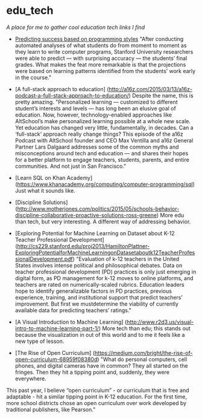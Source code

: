 # edu_tech

_A place for me to gather cool education tech links I find_

* [Predicting success based on programming styles](https://ed.stanford.edu/news/stanford-study-shows-success-different-learning-styles-computer-science-class)
"After conducting automated analyses of what students do from moment to moment as they learn to write computer programs, Stanford University researchers were able to predict — with surprising accuracy — the students’ final grades. What makes the feat more remarkable is that the projections were based on learning patterns identified from the students’ work early in the course."

* [A full-stack approach to education] (http://a16z.com/2015/03/13/a16z-podcast-a-full-stack-approach-to-education/)
Despite the name, this is pretty amazing.
"Personalized learning — customized to different student’s interests and levels — has long been an elusive goal of education. Now, however, technology-enabled approaches like AltSchool’s make personalized learning possible at a whole new scale. Yet education has changed very little, fundamentally, in decades. Can a ‘full-stack‘ approach really change things? This episode of the a16z Podcast with AltSchool founder and CEO Max Ventilla and a16z General Partner Lars Dalgaard addresses some of the common myths and misconceptions around tech and education — and shares their hopes for a better platform to engage teachers, students, parents, and entire communities. And not just in San Francisco."

* [Learn SQL on Khan Academy] (https://www.khanacademy.org/computing/computer-programming/sql)
Just what it sounds like.

* [Discipline Solutions] (http://www.motherjones.com/politics/2015/05/schools-behavior-discipline-collaborative-proactive-solutions-ross-greene)
More edu than tech, but very interesting. A different way of addressing behavior.

* [Exploring Potential for Machine Learning on Dataset about K-12
Teacher Professional Development] (http://cs229.stanford.edu/proj2013/HamiltonPlattner-ExploringPotentialforMachineLearningonDatasetaboutk12TeacherProfessionalDevelopment.pdf) 
"Evaluation of k-12 teachers in the United States involves
intense political and philosophical debates.
Data on teacher professional development (PD)
practices is only just emerging in digital form, as
PD management for k-12 moves to online platforms,
and teachers are rated on numerically-scaled
rubrics. Education leaders hope to identify generalizable
factors in PD practices, previous experience,
training, and institutional support that predict
teachers’ improvement. But first we mustdetermine
the viability of currently available data for
predicting teachers’ ratings."

* [A Visual Introduction to Machine Learning] (http://www.r2d3.us/visual-intro-to-machine-learning-part-1/) More tech than edu; this stands out because the visualization in out of this world and to me it feels like a new type of lesson.

* [The Rise of Open Curriculum] (https://medium.com/bright/the-rise-of-open-curriculum-68959f08380d)  "What do personal computers, cell phones, and digital cameras have in common? They all started on the fringes. Then they hit a tipping point and, suddenly, they were everywhere.

This past year, I believe “open curriculum” - or curriculum that is free and adaptable - hit a similar tipping point in K-12 education. For the first time, more school districts chose an open curriculum over work developed by traditional publishers, like Pearson."
